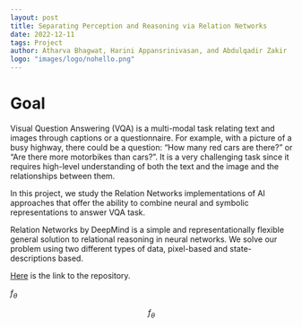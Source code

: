 ```yaml
---
layout: post
title: Separating Perception and Reasoning via Relation Networks
date: 2022-12-11
tags: Project
author: Atharva Bhagwat, Harini Appansrinivasan, and Abdulqadir Zakir
logo: "images/logo/nohello.png"
---
```


# Goal

Visual Question Answering (VQA) is a multi-modal task relating text and images through captions or a questionnaire. For example, with a picture of a busy highway, there could be a question: “How many red cars are there?” or “Are there more motorbikes than cars?”. It is a very challenging task since it requires high-level understanding of both the text and the image and the relationships between them.

In this project, we study the Relation Networks implementations of AI approaches that offer the ability to combine neural and symbolic representations to answer VQA task.

Relation Networks by DeepMind is a simple and representationally flexible general solution to relational reasoning in neural networks. We solve our problem using two different types of data, pixel-based and state-descriptions based.

[Here](https://github.com/atharva-bhagwat/CSGY-6613) is the link to the repository.

$f_\theta$

$$f_\theta$$